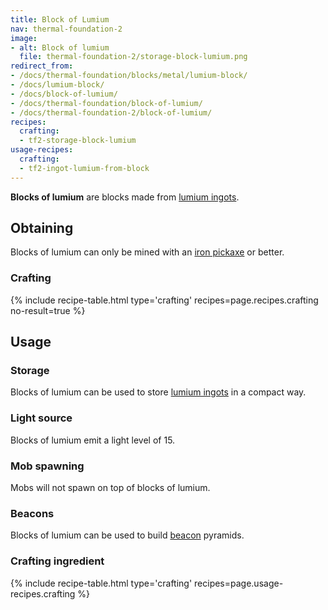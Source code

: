 ```yaml
---
title: Block of Lumium
nav: thermal-foundation-2
image:
- alt: Block of lumium
  file: thermal-foundation-2/storage-block-lumium.png
redirect_from:
- /docs/thermal-foundation/blocks/metal/lumium-block/
- /docs/lumium-block/
- /docs/block-of-lumium/
- /docs/thermal-foundation/block-of-lumium/
- /docs/thermal-foundation-2/block-of-lumium/
recipes:
  crafting:
  - tf2-storage-block-lumium
usage-recipes:
  crafting:
  - tf2-ingot-lumium-from-block
---
```


**Blocks of lumium** are blocks made from [lumium ingots](/docs/1.12/thermal-foundation-2/lumium-ingot/).


Obtaining
---------

Blocks of lumium can only be mined with an [iron
pickaxe](https://minecraft.gamepedia.com/Pickaxe) or better.

### Crafting
{% include recipe-table.html type='crafting' recipes=page.recipes.crafting no-result=true %}


Usage
-----

### Storage
Blocks of lumium can be used to store [lumium ingots](/docs/1.12/thermal-foundation-2/lumium-ingot/) in a
compact way.

### Light source
Blocks of lumium emit a light level of 15.

### Mob spawning
Mobs will not spawn on top of blocks of lumium.

### Beacons
Blocks of lumium can be used to build
[beacon](https://minecraft.gamepedia.com/Beacon) pyramids.

### Crafting ingredient
{% include recipe-table.html type='crafting' recipes=page.usage-recipes.crafting %}
